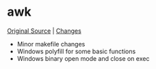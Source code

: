 # awk

[Original Source](https://github.com/onetrueawk/awk) | [Changes](https://github.com/mitchcapper/awk/compare/master...win32_enhancements)

- Minor makefile changes
- Windows polyfill for some basic functions
- Windows binary open mode and close on exec
